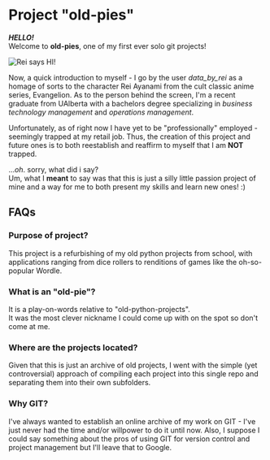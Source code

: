﻿# Project "old-pies"

***HELLO!***  
Welcome to **old-pies**, one of my first ever solo git projects!

![Rei says HI!](https://th.bing.com/th/id/OIP.4_uzNhLssKCqBkhPsWCP8wHaEK?w=316&h=180&c=7&r=0&o=5&dpr=1.3&pid=1.7, "Rei Chiquita")

Now, a quick introduction to myself - I go by the user *data_by_rei* as a homage of sorts to the character Rei Ayanami from the cult classic anime series, Evangelion. As to the person behind the screen, I'm a recent graduate from UAlberta with a bachelors degree specializing in *business technology management* and *operations management*.

Unfortunately, as of right now I have yet to be "professionally" employed - seemingly trapped at my retail job. Thus, the creation of this project and future ones is to both reestablish and reaffirm to myself that I am **NOT** trapped.

...*oh*. sorry, what did i say?  
Um, what I **meant** to say was that this is just a silly little passion project of mine and a way for me to both present my skills and learn new ones! :)

## FAQs

### Purpose of project?

This project is a refurbishing of my old python projects from school, with applications ranging from dice rollers to renditions of games like the oh-so-popular Wordle.

### What is an "old-pie"?

It is a play-on-words relative to "old-python-projects".  
It was the most clever nickname I could come up with on the spot so don't come at me.

### Where are the projects located?

Given that this is just an archive of old projects, I went with the simple (yet controversial) approach of compiling each project into this single repo and separating them into their own subfolders.

### Why GIT?

I've always wanted to establish an online archive of my work on GIT - I've just never had the time and/or willpower to do it until now.
Also, I suppose I could say something about the pros of using GIT for version control and project management but I'll leave that to Google.
